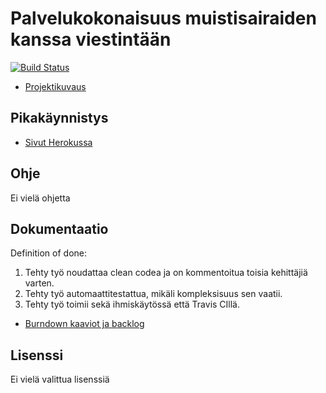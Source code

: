 
# Palvelukokonaisuus muistisairaiden kanssa viestintään
[![Build Status](https://travis-ci.org/Muisti/muisti.svg?branch=master)](https://travis-ci.org/Muisti/muisti)

- [Projektikuvaus](https://ohtuprojekti.jamo.fi/topic_descriptions/132)

## Pikakäynnistys

- [Sivut Herokussa](https://cryptic-earth-81085.herokuapp.com/)

## Ohje

Ei vielä ohjetta

## Dokumentaatio

Definition of done:
1. Tehty työ noudattaa clean codea ja on kommentoitua toisia kehittäjiä varten.
2. Tehty työ automaattitestattua, mikäli kompleksisuus sen vaatii.
3. Tehty työ toimii sekä ihmiskäytössä että Travis CIllä.

- [Burndown kaaviot ja backlog](https://docs.google.com/spreadsheets/d/1NisT05P_gyy_HbcJHzDIGEkS4Vf98-G_iQiY2LTDpFw/edit?usp=sharing)


## Lisenssi

Ei vielä valittua lisenssiä

